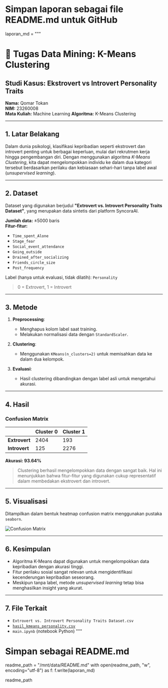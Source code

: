 # Simpan laporan sebagai file README.md untuk GitHub

laporan_md = """
# 🧠 Tugas Data Mining: K-Means Clustering  
## Studi Kasus: Ekstrovert vs Introvert Personality Traits  

**Nama:** Qomar Tokan  
**NIM:** 23260008  
**Mata Kuliah:** Machine Learning
**Algoritma:** K-Means Clustering  

---

## 1. Latar Belakang  
Dalam dunia psikologi, klasifikasi kepribadian seperti ekstrovert dan introvert penting untuk berbagai keperluan, mulai dari rekrutmen kerja hingga pengembangan diri. Dengan menggunakan algoritma *K-Means Clustering*, kita dapat mengelompokkan individu ke dalam dua kategori tersebut berdasarkan perilaku dan kebiasaan sehari-hari tanpa label awal (*unsupervised learning*).

---

## 2. Dataset  
Dataset yang digunakan berjudul **"Extrovert vs. Introvert Personality Traits Dataset"**, yang merupakan data sintetis dari platform SyncoraAI.  

**Jumlah data:** ±5000 baris  
**Fitur-fitur:**
- `Time_spent_Alone`
- `Stage_fear`
- `Social_event_attendance`
- `Going_outside`
- `Drained_after_socializing`
- `Friends_circle_size`
- `Post_frequency`

Label (hanya untuk evaluasi, tidak dilatih): `Personality`  
> 0 = Extrovert, 1 = Introvert

---

## 3. Metode  
1. **Preprocessing**:  
   - Menghapus kolom label saat training.  
   - Melakukan normalisasi data dengan `StandardScaler`.

2. **Clustering**:  
   - Menggunakan `KMeans(n_clusters=2)` untuk memisahkan data ke dalam dua kelompok.

3. **Evaluasi**:  
   - Hasil clustering dibandingkan dengan label asli untuk mengetahui akurasi.

---

## 4. Hasil

### Confusion Matrix
|                    | Cluster 0 | Cluster 1 |
|--------------------|-----------|-----------|
| **Extrovert**      |   2404    |    193    |
| **Introvert**      |   125     |   2276    |

**Akurasi: 93.64%**

> Clustering berhasil mengelompokkan data dengan sangat baik. Hal ini menunjukkan bahwa fitur-fitur yang digunakan cukup representatif dalam membedakan ekstrovert dan introvert.

---

## 5. Visualisasi  
Ditampilkan dalam bentuk heatmap confusion matrix menggunakan pustaka `seaborn`.

![Confusion Matrix](confusion_matrix.png)

---

## 6. Kesimpulan  
- Algoritma K-Means dapat digunakan untuk mengelompokkan data kepribadian dengan akurasi tinggi.  
- Fitur perilaku sosial sangat relevan untuk mengidentifikasi kecenderungan kepribadian seseorang.  
- Meskipun tanpa label, metode *unsupervised learning* tetap bisa menghasilkan insight yang akurat.

---

## 7. File Terkait
- `Extrovert vs. Introvert Personality Traits Dataset.csv`
- [`hasil_kmeans_personality.csv`](hasil_kmeans_personality.csv)
- `main.ipynb` (notebook Python)
"""

# Simpan sebagai README.md
readme_path = "/mnt/data/README.md"
with open(readme_path, "w", encoding="utf-8") as f:
    f.write(laporan_md)

readme_path
